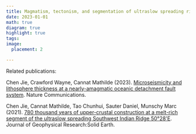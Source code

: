 ```yaml
---
title: Magmatism, tectonism, and segmentation of ultraslow spreading ridges
date: 2023-01-01
math: true
diagram: true
highlight: true
tags: 
image:
  placement: 2

---
```


Related publications: 

Chen Jie, Crawford Wayne, Cannat Mathilde (2023). [Microseismicity and lithosphere thickness at a nearly-amagmatic oceanic detachment fault system](http://localhost:1313/publication/chen_et_al_2023_nc/). Nature Communications.

Chen Jie, Cannat Mathilde, Tao Chunhui, Sauter Daniel, Munschy Marc (2021). [780 thousand years of upper-crustal construction at a melt-rich segment of the ultraslow spreading Southwest Indian Ridge 50°28'E](http://localhost:1313/publication/chen_et_al_2021_jgr/). Journal of Geophysical Research:Solid Earth.
